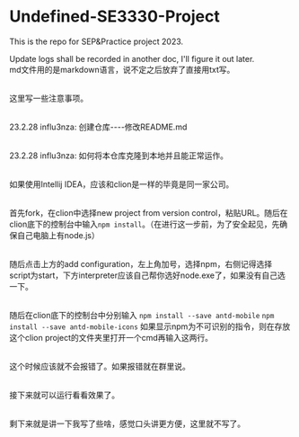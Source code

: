 # Undefined-SE3330-Project
This is the repo for SEP&amp;Practice project 2023.

Update logs shall be recorded in another doc, I'll figure it out later. <br>
md文件用的是markdown语言，说不定之后放弃了直接用txt写。 <br><br>

这里写一些注意事项。<br><br>

23.2.28 influ3nza: 创建仓库----修改README.md<br><br>

23.2.28 influ3nza: 如何将本仓库克隆到本地并且能正常运作。<br><br>

如果使用Intellij IDEA，应该和clion是一样的毕竟是同一家公司。<br><br>

首先fork，在clion中选择new project from version control，粘贴URL。随后在clion底下的控制台中输入`npm install`。（在进行这一步前，为了安全起见，先确保自己电脑上有node.js）<br><br>

随后点击上方的add configuration，左上角加号，选择npm，右侧记得选择script为start，下方interpreter应该自己帮你选好node.exe了，如果没有自己选一下。<br><br>

随后在clion底下的控制台中分别输入
    `npm install --save antd-mobile`
    `npm install --save antd-mobile-icons`
如果显示npm为不可识别的指令，则在存放这个clion project的文件夹里打开一个cmd再输入这两行。<br><br>

这个时候应该就不会报错了。如果报错就在群里说。<br><br>

接下来就可以运行看看效果了。<br><br>

剩下来就是讲一下我写了些啥，感觉口头讲更方便，这里就不写了。
